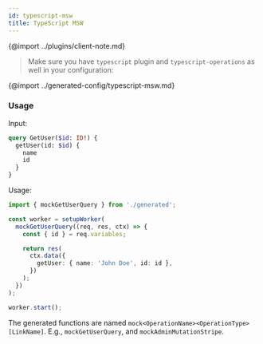 ```yaml
---
id: typescript-msw
title: TypeScript MSW
---
```


{@import ../plugins/client-note.md}

> Make sure you have `typescript` plugin and `typescript-operations` as well in your configuration:

{@import ../generated-config/typescript-msw.md}

### Usage

Input:

```graphql
query GetUser($id: ID!) {
  getUser(id: $id) {
    name
    id
  }
}
```

Usage:

```ts
import { mockGetUserQuery } from './generated';

const worker = setupWorker(
  mockGetUserQuery((req, res, ctx) => {
    const { id } = req.variables;

    return res(
      ctx.data({
        getUser: { name: 'John Doe', id: id },
      })
    );
  })
);

worker.start();
```

The generated functions are named `mock<OperationName><OperationType>[LinkName]`. E.g., `mockGetUserQuery`, and `mockAdminMutationStripe`.
